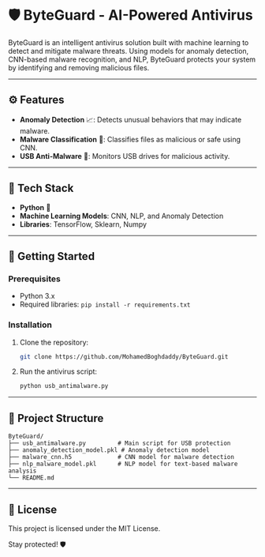 # 🛡️ ByteGuard - AI-Powered Antivirus

ByteGuard is an intelligent antivirus solution built with machine learning to detect and mitigate malware threats. Using models for anomaly detection, CNN-based malware recognition, and NLP, ByteGuard protects your system by identifying and removing malicious files.

---

## ⚙️ Features
- **Anomaly Detection** 📈: Detects unusual behaviors that may indicate malware.
- **Malware Classification** 🐍: Classifies files as malicious or safe using CNN.
- **USB Anti-Malware** 💽: Monitors USB drives for malicious activity.

---

## 🧰 Tech Stack
- **Python** 🐍
- **Machine Learning Models**: CNN, NLP, and Anomaly Detection
- **Libraries**: TensorFlow, Sklearn, Numpy

---

## 🚀 Getting Started

### Prerequisites
- Python 3.x
- Required libraries: `pip install -r requirements.txt`

### Installation
1. Clone the repository:
   ```bash
   git clone https://github.com/MohamedBoghdaddy/ByteGuard.git
   ```
2. Run the antivirus script:
   ```bash
   python usb_antimalware.py
   ```

---

## 📁 Project Structure

```plaintext
ByteGuard/
├── usb_antimalware.py         # Main script for USB protection
├── anomaly_detection_model.pkl # Anomaly detection model
├── malware_cnn.h5             # CNN model for malware detection
├── nlp_malware_model.pkl      # NLP model for text-based malware analysis
└── README.md
```

---

## 📝 License
This project is licensed under the MIT License.

Stay protected! 🛡️
